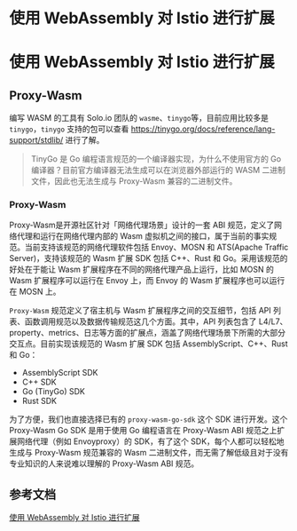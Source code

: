 # 使用 WebAssembly 对 Istio 进行扩展


# 使用 WebAssembly 对 Istio 进行扩展

## Proxy-Wasm


编写 WASM 的工具有 Solo.io 团队的 `wasme`、`tinygo`等，目前应用比较多是 `tinygo`，`tinygo` 支持的包可以查看 https://tinygo.org/docs/reference/lang-support/stdlib/ 进行了解。

> TinyGo 是 Go 编程语言规范的一个编译器实现，为什么不使用官方的 Go 编译器？目前官方编译器无法生成可以在浏览器外部运行的 WASM 二进制文件，因此也无法生成与 Proxy-Wasm 兼容的二进制文件。

### Proxy-Wasm

Proxy-Wasm是开源社区针对「网络代理场景」设计的一套 ABI 规范，定义了网络代理和运行在网络代理内部的 Wasm 虚拟机之间的接口，属于当前的事实规范。当前支持该规范的网络代理软件包括 Envoy、MOSN 和 ATS(Apache Traffic Server)，支持该规范的 Wasm 扩展 SDK 包括 C++、Rust 和 Go。采用该规范的好处在于能让 Wasm 扩展程序在不同的网络代理产品上运行，比如 MOSN 的 Wasm 扩展程序可以运行在 Envoy 上，而 Envoy 的 Wasm 扩展程序也可以运行在 MOSN 上。


`Proxy-Wasm` 规范定义了宿主机与 Wasm 扩展程序之间的交互细节，包括 API 列表、函数调用规范以及数据传输规范这几个方面。其中，API 列表包含了 L4/L7、property、metrics、日志等方面的扩展点，涵盖了网络代理场景下所需的大部分交互点。目前实现该规范的 Wasm 扩展 SDK 包括 AssemblyScript、C++、Rust 和 Go：

* AssemblyScript SDK
* C++ SDK
* Go (TinyGo) SDK
* Rust SDK

为了方便，我们也直接选择已有的 `proxy-wasm-go-sdk` 这个 SDK 进行开发。这个 Proxy-Wasm Go SDK 是用于使用 Go 编程语言在 Proxy-Wasm ABI 规范之上扩展网络代理（例如 Envoyproxy）的 SDK，有了这个 SDK，每个人都可以轻松地生成与 Proxy-Wasm 规范兼容的 Wasm 二进制文件，而无需了解低级且对于没有专业知识的人来说难以理解的 Proxy-Wasm ABI 规范。

## 参考文档
[使用 WebAssembly 对 Istio 进行扩展](https://mp.weixin.qq.com/s/MEUeKZ6Bdnecy41SuAw0LA)
